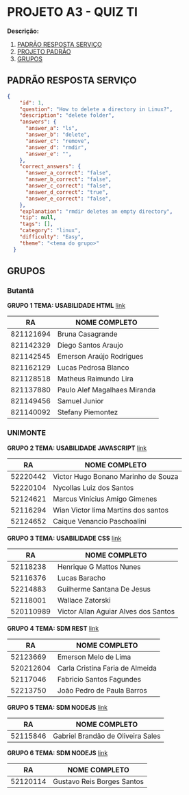 # PROJETO A3 - QUIZ TI

**Descrição:**


1. [PADRÃO RESPOSTA SERVIÇO](#PADRÃO-RESPOSTA-SERVIÇO)
2. [PROJETO PADRÃO](https://github.com/TIQuizApi/projetoPadrao)
3. [GRUPOS](#GRUPOS)

## PADRÃO RESPOSTA SERVIÇO

~~~json
{
    "id": 1,
    "question": "How to delete a directory in Linux?",
    "description": "delete folder",
    "answers": {
      "answer_a": "ls",
      "answer_b": "delete",
      "answer_c": "remove",
      "answer_d": "rmdir",
      "answer_e": "",
    },
    "correct_answers": {
      "answer_a_correct": "false",
      "answer_b_correct": "false",
      "answer_c_correct": "false",
      "answer_d_correct": "true",
      "answer_e_correct": "false",
    },
    "explanation": "rmdir deletes an empty directory",
    "tip": null,
    "tags": [],
    "category": "linux",
    "difficulty": "Easy",
    "theme": "<tema do grupo>"
  }
~~~

## GRUPOS

### Butantã 

**GRUPO 1 TEMA: USABILIDADE HTML** [link](https://github.com/TIQuizApi/GROUP01)

| RA        | NOME COMPLETO                |
|-----------|------------------------------|
| 821121694 | Bruna Casagrande             |
| 821142329 | Diego Santos Araujo          |
| 821142545 | Emerson Araújo Rodrigues     |
| 821162129 | Lucas Pedrosa Blanco         |
| 821128518 | Matheus Raimundo Lira        |
| 821137880 | Paulo Alef Magalhaes Miranda |
| 821149456 | Samuel Junior                |
| 821140092 | Stefany Piemontez            |

### UNIMONTE

**GRUPO 2  TEMA: USABILIDADE JAVASCRIPT** [link](https://github.com/TIQuizApi/GROUP02)

| RA        | NOME COMPLETO                |
|-----------|------------------------------|
| 52220442 | Victor Hugo Bonano Marinho de Souza |
| 52220104 | Nycollas Luiz dos Santos |
| 52124621 | Marcus Vinícius Amigo Gimenes |
| 52116294 | Wian Victor lima Martins dos santos |
| 52124652 | Caique Venancio Paschoalini |


**GRUPO 3 TEMA: USABILIDADE CSS** [link](https://github.com/TIQuizApi/GROUP03)

| RA        | NOME COMPLETO                        |
|-----------|--------------------------------------|
| 52118238  | Henrique G Mattos Nunes              |
| 52116376  | Lucas Baracho                        |
| 52214883  | Guilherme Santana De Jesus           |
| 52118001  | Wallace Zatorski                     |
| 520110989 | Victor Allan Aguiar Alves dos Santos	 |

**GRUPO 4 TEMA: SDM REST** [link](https://github.com/TIQuizApi/GROUP04)

| RA        | NOME COMPLETO                        |
|-----------|--------------------------------------|
| 52123669 | Emerson Melo de Lima |
| 520212604 | Carla Cristina Faria de Almeida |
| 52117046 | Fabricio Santos Fagundes |
| 52213750 | João Pedro de Paula Barros |

**GRUPO 5 TEMA: SDM NODEJS** [link](https://github.com/TIQuizApi/GROUP05)

| RA        | NOME COMPLETO                        |
|-----------|--------------------------------------|
| 52115846  | Gabriel Brandão de Oliveira Sales |

**GRUPO 6 TEMA: SDM NODEJS** [link](https://github.com/TIQuizApi/GROUP06)

| RA        | NOME COMPLETO                        |
|-----------|--------------------------------------|
| 52120114 | Gustavo Reis Borges Santos |



